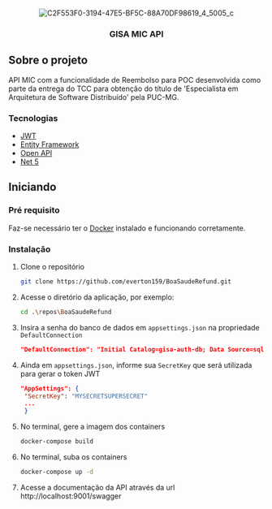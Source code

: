 ﻿<br />
<div align="center">
  
  ![C2F553F0-3194-47E5-BF5C-88A70DF98619_4_5005_c](https://user-images.githubusercontent.com/19569999/162860920-04c561a5-5dd2-4b99-9400-bf5d7b083692.jpeg)
  
  <h3 align="center">GISA MIC API</h3>
</div>

<!-- ABOUT THE PROJECT -->
## Sobre o projeto
API MIC com a funcionalidade de Reembolso para POC desenvolvida como parte da entrega do TCC para obtenção do título de 'Especialista em Arquitetura de Software Distribuído' pela PUC-MG.

### Tecnologias
* [JWT](https://jwt.io/introduction)
* [Entity Framework](https://docs.microsoft.com/pt-br/ef/)
* [Open API](https://swagger.io/specification/)
* [Net 5](https://docs.microsoft.com/pt-br/dotnet/core/compatibility/5.0)

## Iniciando

### Pré requisito
Faz-se necessário ter o [Docker](https://docs.docker.com/get-docker/) instalado e funcionando corretamente.

### Instalação
1. Clone o repositório
   ```sh
   git clone https://github.com/everton159/BoaSaudeRefund.git
   ```
2. Acesse o diretório da aplicação, por exemplo:
   ```sh
   cd .\repos\BoaSaudeRefund
   ```
3. Insira a senha do banco de dados em `appsettings.json` na propriedade `DefaultConnection`
   ```json
   "DefaultConnection": "Initial Catalog=gisa-auth-db; Data Source=sqldb; Persist Security Info=True;User ID=SA;Password=PASSWORD_DATABASE;"
   ```
4. Ainda em `appsettings.json`, informe sua  `SecretKey` que será utilizada para gerar o token JWT 
   ```json
   "AppSettings": {
    "SecretKey": "MYSECRETSUPERSECRET"
    ...
    }
   ```
6. No terminal, gere a imagem dos containers
   ```sh
   docker-compose build
   ````
7. No terminal, suba os containers
   ```sh
   docker-compose up -d
   ````
8. Acesse a documentação da API através da url http://localhost:9001/swagger
